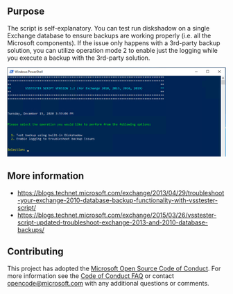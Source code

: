 ## Purpose
The script is self-explanatory. You can test run diskshadow on a single Exchange database to ensure backups are working properly (i.e. all the Microsoft components). If the issue only happens with a 3rd-party backup solution, you can utilize operation mode 2 to enable just the logging while you execute a backup with the 3rd-party solution.

![Start Screen](/Backups/Images/start_screen.PNG "Start Screen")

## More information
* https://blogs.technet.microsoft.com/exchange/2013/04/29/troubleshoot-your-exchange-2010-database-backup-functionality-with-vsstester-script/
* https://blogs.technet.microsoft.com/exchange/2015/03/26/vsstester-script-updated-troubleshoot-exchange-2013-and-2010-database-backups/
  
## Contributing
This project has adopted the [Microsoft Open Source Code of Conduct](https://opensource.microsoft.com/codeofconduct/). For more information see the [Code of Conduct FAQ](https://opensource.microsoft.com/codeofconduct/faq/) or contact [opencode@microsoft.com](mailto:opencode@microsoft.com) with any additional questions or comments.
